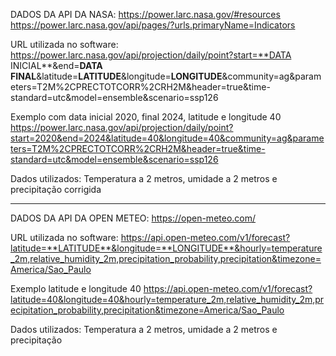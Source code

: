 DADOS DA API DA NASA: 
https://power.larc.nasa.gov/#resources
https://power.larc.nasa.gov/api/pages/?urls.primaryName=Indicators

URL utilizada no software:
https://power.larc.nasa.gov/api/projection/daily/point?start=**DATA INICIAL**&end=**DATA FINAL**&latitude=**LATITUDE**&longitude=**LONGITUDE**&community=ag&parameters=T2M%2CPRECTOTCORR%2CRH2M&header=true&time-standard=utc&model=ensemble&scenario=ssp126

Exemplo com data inicial 2020, final 2024, latitude e longitude 40
https://power.larc.nasa.gov/api/projection/daily/point?start=2020&end=2024&latitude=40&longitude=40&community=ag&parameters=T2M%2CPRECTOTCORR%2CRH2M&header=true&time-standard=utc&model=ensemble&scenario=ssp126

Dados utilizados: Temperatura a 2 metros, umidade a 2 metros e precipitação corrigida

---

DADOS DA API DA OPEN METEO: 
https://open-meteo.com/

URL utilizada no software:
https://api.open-meteo.com/v1/forecast?latitude=**LATITUDE**&longitude=**LONGITUDE**&hourly=temperature_2m,relative_humidity_2m,precipitation_probability,precipitation&timezone=America/Sao_Paulo

Exemplo latitude e longitude 40
https://api.open-meteo.com/v1/forecast?latitude=40&longitude=40&hourly=temperature_2m,relative_humidity_2m,precipitation_probability,precipitation&timezone=America/Sao_Paulo

Dados utilizados: Temperatura a 2 metros, umidade a 2 metros e precipitação
